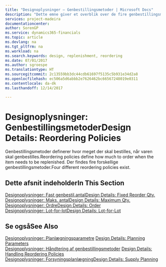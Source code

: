```yaml
---
title: "Designoplysninger – Genbestillingsmetoder | Microsoft Docs"
description: "Dette emne giver et overblik over de fire genbestillingsmetoder, der er tilgængelige for genbestilling."
services: project-madeira
documentationcenter: 
author: SorenGP
ms.service: dynamics365-financials
ms.topic: article
ms.devlang: na
ms.tgt_pltfrm: na
ms.workload: na
ms.search.keywords: design, replenishment, reordering
ms.date: 07/01/2017
ms.author: sgroespe
ms.translationtype: HT
ms.sourcegitcommit: 2c13559bb3dc44cdb61697f5135c5b931e34d2a8
ms.openlocfilehash: ec506a5d6abbb2e7626462bc66567248019e0311
ms.contentlocale: da-dk
ms.lasthandoff: 12/14/2017

---
```

# <a name="design-details-reordering-policies"></a><span data-ttu-id="91ed8-103">Designoplysninger: Genbestillingsmetoder</span><span class="sxs-lookup"><span data-stu-id="91ed8-103">Design Details: Reordering Policies</span></span>
<span data-ttu-id="91ed8-104">Genbestillingsmetoder definerer hvor meget der skal bestilles, når varen skal genbestilles.</span><span class="sxs-lookup"><span data-stu-id="91ed8-104">Reordering policies define how much to order when the item needs to be replenished.</span></span> <span data-ttu-id="91ed8-105">Der findes fire forskellige genbestillingsmetoder.</span><span class="sxs-lookup"><span data-stu-id="91ed8-105">Four different reordering policies exist.</span></span>  

## <a name="in-this-section"></a><span data-ttu-id="91ed8-106">Dette afsnit indeholder</span><span class="sxs-lookup"><span data-stu-id="91ed8-106">In This Section</span></span>  
[<span data-ttu-id="91ed8-107">Designoplysninger: Fast genbestil.antal</span><span class="sxs-lookup"><span data-stu-id="91ed8-107">Design Details: Fixed Reorder Qty.</span></span>](design-details-fixed-reorder-qty.md)  
[<span data-ttu-id="91ed8-108">Designoplysninger: Maks. antal</span><span class="sxs-lookup"><span data-stu-id="91ed8-108">Design Details: Maximum Qty.</span></span>](design-details-maximum-qty.md)  
[<span data-ttu-id="91ed8-109">Designoplysninger: Ordre</span><span class="sxs-lookup"><span data-stu-id="91ed8-109">Design Details: Order</span></span>](design-details-order.md)  
[<span data-ttu-id="91ed8-110">Designoplysninger: Lot-for-lot</span><span class="sxs-lookup"><span data-stu-id="91ed8-110">Design Details: Lot-for-Lot</span></span>](design-details-lot-for-lot.md)  

## <a name="see-also"></a><span data-ttu-id="91ed8-111">Se også</span><span class="sxs-lookup"><span data-stu-id="91ed8-111">See Also</span></span>  
<span data-ttu-id="91ed8-112">[Designoplysninger: Planlægningsparametre](design-details-planning-parameters.md) </span><span class="sxs-lookup"><span data-stu-id="91ed8-112">[Design Details: Planning Parameters](design-details-planning-parameters.md) </span></span>  
<span data-ttu-id="91ed8-113">[Designoplysninger: Håndtering af genbestillingsmetoder](design-details-handling-reordering-policies.md) </span><span class="sxs-lookup"><span data-stu-id="91ed8-113">[Design Details: Handling Reordering Policies](design-details-handling-reordering-policies.md) </span></span>  
[<span data-ttu-id="91ed8-114">Designoplysninger: Forsyningsplanlægning</span><span class="sxs-lookup"><span data-stu-id="91ed8-114">Design Details: Supply Planning</span></span>](design-details-supply-planning.md)

